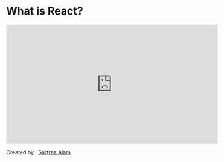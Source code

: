 # What is React?


<iframe width="560" height="315" src="https://www.youtube.com/embed/GCW7fk1ZupU" title="YouTube video player" frameborder="0" allow="accelerometer; autoplay; clipboard-write; encrypted-media; gyroscope; picture-in-picture" allowfullscreen></iframe>

Created by : [Sarfraz Alam](https://github.com/Sarfraz-droid)